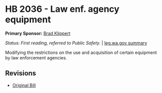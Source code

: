 # HB 2036 - Law enf. agency equipment
**Primary Sponsor:** [Brad Klippert](/person/leg/brad.klippert.md)

*Status: First reading, referred to Public Safety.* | [leg.wa.gov summary](https://app.leg.wa.gov/billsummary?BillNumber=2036&Year=2021)

Modifying the restrictions on the use and acquisition of certain equipment by law enforcement agencies.

## Revisions
* [Original Bill](1/)